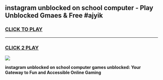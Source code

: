 
## instagram unblocked on school computer - Play Unblocked Gmaes & Free #ajyik
<h3>
<a href="https://news.freeplayer.one?title=instagram_unblocked_on_school_computer&ref=27F">CLICK TO PLAY</a></h3>
<hr>

<h3>
<a href="https://news.freeplayer.one?title=instagram_unblocked_on_school_computer&ref=27F">CLICK 2 PLAY</a>
  
</h3>

<a href="https://news.freeplayer.one?title=instagram_unblocked_on_school_computer&ref=27F/"><img src="https://clearcache.store/games.png"></a>


**instagram unblocked on school computer games unblocked: Your Gateway to Fun and Accessible Online Gaming**
